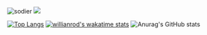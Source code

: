 ![sodier](https://soldierdate.herokuapp.com/?endDate=20231106)
<img src="https://img.shields.io/badge/Kotlin-0095D5?style=flat-square&logo=Kotlin&logoColor=white"/></a><br/>

[![Top Langs](https://github-readme-stats.vercel.app/api/top-langs/?username=tlgj255&layout=compact)](https://github.com/anuraghazra/github-readme-stats)<bt/>
[![willianrod's wakatime stats](https://github-readme-stats.vercel.app/api/wakatime?username=tlgj255&layout=compact)](https://github.com/anuraghazra/github-readme-stats)<bt/>
![Anurag's GitHub stats](https://github-readme-stats.vercel.app/api?username=tlgj255&show_icons=true&theme=cobalt)
